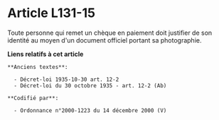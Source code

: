 # Article L131-15

Toute personne qui remet un chèque en paiement doit justifier de son identité au moyen d'un document officiel portant sa
photographie.

**Liens relatifs à cet article**

	**Anciens textes**:

	  - Décret-loi 1935-10-30 art. 12-2
	  - Décret-loi du 30 octobre 1935 - art. 12-2 (Ab)

	**Codifié par**:

	  - Ordonnance n°2000-1223 du 14 décembre 2000 (V)
